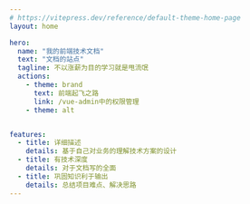 ```yaml
---
# https://vitepress.dev/reference/default-theme-home-page
layout: home

hero:
  name: "我的前端技术文档"
  text: "文档的站点"
  tagline: 不以涨薪为目的学习就是甩流氓
  actions:
    - theme: brand
      text: 前端起飞之路
      link: /vue-admin中的权限管理
    - theme: alt


features:
  - title: 详细描述
    details: 基于自己对业务的理解技术方案的设计
  - title: 有技术深度
    details: 对于文档写的全面
  - title: 巩固知识利于输出
    details: 总结项目难点、解决思路
---
```


